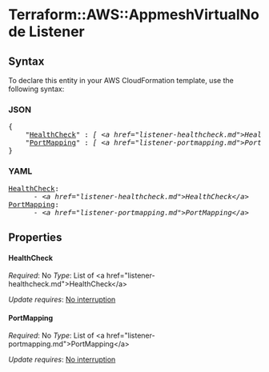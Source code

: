 # Terraform::AWS::AppmeshVirtualNode Listener

## Syntax

To declare this entity in your AWS CloudFormation template, use the following syntax:

### JSON

<pre>
{
    "<a href="#healthcheck" title="HealthCheck">HealthCheck</a>" : <i>[ &lt;a href=&#34;listener-healthcheck.md&#34;&gt;HealthCheck&lt;/a&gt;, ... ]</i>,
    "<a href="#portmapping" title="PortMapping">PortMapping</a>" : <i>[ &lt;a href=&#34;listener-portmapping.md&#34;&gt;PortMapping&lt;/a&gt;, ... ]</i>
}
</pre>

### YAML

<pre>
<a href="#healthcheck" title="HealthCheck">HealthCheck</a>: <i>
      - &lt;a href=&#34;listener-healthcheck.md&#34;&gt;HealthCheck&lt;/a&gt;</i>
<a href="#portmapping" title="PortMapping">PortMapping</a>: <i>
      - &lt;a href=&#34;listener-portmapping.md&#34;&gt;PortMapping&lt;/a&gt;</i>
</pre>

## Properties

#### HealthCheck

_Required_: No
_Type_: List of &lt;a href=&#34;listener-healthcheck.md&#34;&gt;HealthCheck&lt;/a&gt;

_Update requires_: [No interruption](https://docs.aws.amazon.com/AWSCloudFormation/latest/UserGuide/using-cfn-updating-stacks-update-behaviors.html#update-no-interrupt)

#### PortMapping

_Required_: No
_Type_: List of &lt;a href=&#34;listener-portmapping.md&#34;&gt;PortMapping&lt;/a&gt;

_Update requires_: [No interruption](https://docs.aws.amazon.com/AWSCloudFormation/latest/UserGuide/using-cfn-updating-stacks-update-behaviors.html#update-no-interrupt)

